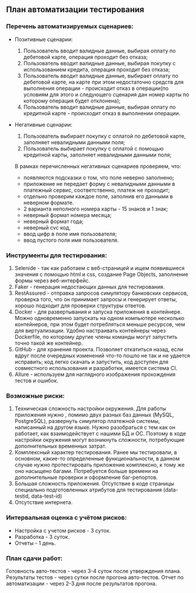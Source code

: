 ## План автоматизации тестирования
### Перечень автоматизируемых сценариев: 
* Позитивные сценарии: 
    1. Пользователь вводит валидные данные, выбирая оплату по дебетовой карте, операция проходит без отказа; 
    1. Пользователь вводит валидные данные, выбирая покупку с использованием кредита, операция проходит без отказа; 
    1. Пользователь вводит валидные данные, выбирает оплату по дебетовой карте, на карте при этом недостаточно средств
    для выполнения операции -  происходит отказ в операции(по условиям для этого и следующего сценария дан номер карты 
    по которому операция будет отклонена); 
    1. Пользователь вводит валидные данные, выбирая оплату по кредитной карте - происходит отказ в выполнении операции.
     
* Негативные сценарии: 
    1. Пользователь выбирает покупку с оплатой по дебетовой карте, заполняет невалидными данными поля; 
    1. Пользователь выбирает покупку с оплатой с помощью кредитной карты, заполняет невалидными данными поля; 
    
    В рамках перечисленных негативных сценариев проверяем, что:
    * появляются подсказки о том, что поле неверно заполнено; 
    * приложение  не передает форму с  невалидными данными в платежный сервис, соответственно, платеж не проходит;
    * отдельно проверим каждое поле, заполнив его данными в неверном формате. 
    * 2 варианта неполного номера карты - 15 знаков  и 1 знак; 
    * неверный формат номера месяца; 
    * неверный формат года; 
    * неверный cvc код,
    * ввод цифр в поле имя пользователя; 
    * ввод пустого поля имя пользователя. 
        
### Инструменты для  тестирования: 
1. Selenide  - так как работаем с веб-страницей и ищем появившиеся значения с помощью html и css, создание Page Objects, заполнение формы через веб-интерфейс.  
1. Faker - генерация недостающих данных для тестирования. 
1. RestAssured - отправка запросов симулятору банковских сервисов, проверка того, что он принимает запросы и 
генерирует ответы, хорошо подходит для проверки структуры ответов. 
1. Docker - для развертывания и запуска приложения в контейнере. Можно одновременно запускать на одном компьютере 
несколько контейнеров, при этом будет потребляться меньше ресурсов, чем для виртуализации. Удобно настраивать контейнеры через Dockerfile, 
по которому другие члены команды могут запустить точно такой же контейнер. 
1. GitHub - для хранения проекта. Позволяет откатиться назад, если вдруг после очередных изменений что-то пошло не так и не удается исправить;
 код легко скачать и запустить, код доступен для совместного использования и разработки, имеется система CI.
1. Allure - используем для наглядного изображения прохождения тестов и ошибок.


### Возможные риски: 
 1. Техническая сложность настройки окружения.
  Для работы приложения нужно , помимо двух разных  баз данных (MySQL, PostgreSQL), развернуть симулятор платежной системы, 
  написанный на другом языке. Нужно разобраться с тем как он работает, как взаимодействует с нашими БД и ОС. 
  Поэтому в ходе настройки окружения могут возникнуть сложности, потребующие дополнительных временных затрат. 
 1. Комплексный характер тестирования. Ранее мы тестировали,  в основном, какие-то определенные функциональности, в данном случае 
 нужно протестировать приложение комплексно, к тому же оно насыщено багами. Потребуется больше времени на дополнительные проверки и 
 оформление баг-репортов. 
 1. Большая сложность приложения. Отсутствие в коде страницы специально подготовленных атрибутов для тестирования (data-testid, data-test-id)
 1. Отсутствие интернета.
  
  
### Интервальная оценка с учётом рисков:
   * Настройка с учетом рисков - 3 суток. 
   * Разработка  - 3 суток.
   * Отчеты -  1 день.
  
 ### План сдачи работ:
 Готовность авто-тестов - через 3-4 суток после утверждения плана.    
Результаты тестов - через сутки после прогона авто-тестов. 
 Отчет по автоматизации - через 2-3 дня после результатов прогона. 

